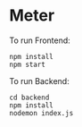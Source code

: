 # Meter
To run
Frontend: 
```
npm install 
npm start
```

To run Backend: 
```
cd backend
npm install 
nodemon index.js
```

